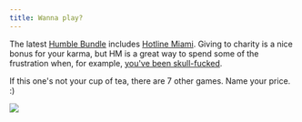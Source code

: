 ```yaml
---
title: Wanna play?
---
```


The latest [Humble Bundle](http://humblebundle.com) includes [Hotline
Miami](http://hotlinemiami.com/). Giving to charity is a nice bonus for your
karma, but HM is a great way to spend some of the frustration when, for
example, [you've been skull-fucked](http://wtf.cyprio.net/less-wisdom).

If this one's not your cup of tea, there are 7 other games. Name your price.
:)

![](http://static.cyprio.net/wtf/hotline-miami.jpg)

